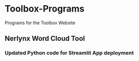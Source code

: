 # Toolbox-Programs
Programs for the Toolbox Website

## Nerlynx Word Cloud Tool
### Updated Python code for Streamlit App deployment

